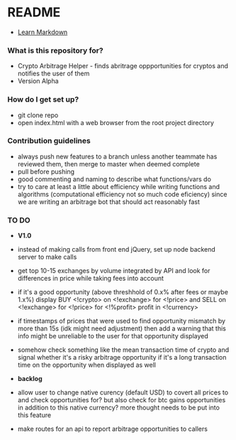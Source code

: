 # README #

* [Learn Markdown](https://bitbucket.org/tutorials/markdowndemo)

### What is this repository for? ###

* Crypto Arbitrage Helper - finds abritrage oppportunities for cryptos and notifies the user of them
* Version Alpha

### How do I get set up? ###

* git clone repo
* open index.html with a web browser from the root project directory

### Contribution guidelines ###

* always push new features to a branch unless another teammate has reviewed them, then merge to master when deemed complete
* pull before pushing
* good commenting and naming to describe what functions/vars do
* try to care at least a little about efficiency while writing functions and algorithms (computational efficiency not so much code eficiency) since we are writing an arbitrage bot that should act reasonably fast

### TO DO ###

* **V1.0**
* instead of making calls from front end jQuery, set up node backend server to make calls
* get top 10-15 exchanges by volume integrated by API and look for differences in price while taking fees into account
* if it's a good opportunity (above threshhold of 0.x% after fees or maybe 1.x%) display BUY <!crypto> on <!exchange> for <!price> and SELL on <!exchange> for <!price> for <!%profit> profit in <!currency>
* if timestamps of prices that were used to find opportunity mismatch by more than 15s (idk might need adjustment) then add a warning that this info might be unreliable to the user for that opportunity displayed
* somehow check something like the mean transaction time of crypto and signal whether it's a risky arbitrage opportunity if it's a long transaction time on the opportunity when displayed as well

* **backlog**
* allow user to change native curency (default USD) to covert all prices to and check opportunities for? but also check for btc gains opportunities in addition to this native currency? more thought needs to be put into this feature
* make routes for an api to report arbitrage opportunities to callers
